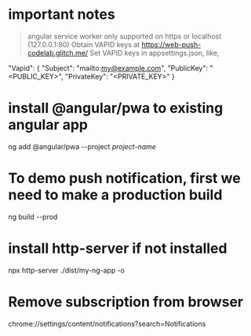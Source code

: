 # important notes

> angular service worker only supported on https or localhost (127.0.0.1:80)
> Obtain VAPID keys at https://web-push-codelab.glitch.me/
> Set VAPID keys in appsettings.json, like,

"Vapid": {
"Subject": "mailto:my@example.com",
"PublicKey": "<PUBLIC_KEY>",
"PrivateKey": "<PRIVATE_KEY>"
}

# install @angular/pwa to existing angular app

ng add @angular/pwa --project _project-name_

# To demo push notification, first we need to make a production build

ng build --prod

# install http-server if not installed

npx http-server ./dist/my-ng-app -o

# Remove subscription from browser

chrome://settings/content/notifications?search=Notifications
